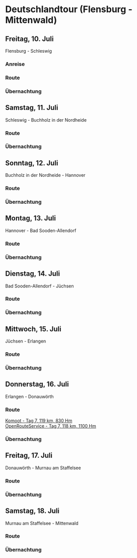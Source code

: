 # Deutschlandtour (Flensburg - Mittenwald)

## Freitag, 10. Juli

Flensburg - Schleswig

### Anreise

### Route

### Übernachtung

## Samstag, 11. Juli

Schleswig - Buchholz in der Nordheide

### Route

### Übernachtung

## Sonntag, 12. Juli

Buchholz in der Nordheide - Hannover

### Route

### Übernachtung

## Montag, 13. Juli

Hannover - Bad Sooden-Allendorf

### Route

### Übernachtung

## Dienstag, 14. Juli

Bad Sooden-Allendorf - Jüchsen

### Route

### Übernachtung

## Mittwoch, 15. Juli

Jüchsen - Erlangen

### Route

### Übernachtung

## Donnerstag, 16. Juli

Erlangen - Donauwörth

### Route

[Komoot - Tag 7, 119 km, 830 Hm](https://www.komoot.de/plan/tour/d09AvR_fgCoINc=FyoABJ5IN3P-ZB2c0dYy4Oa4cx2O_35QDtqJ3SCA/@48.7693148,10.9368896,11z)  
[OpenRouteService - Tag 7, 118 km, 1100 Hm](https://bit.ly/2SXh6AM)

### Übernachtung

## Freitag, 17. Juli

Donauwörth - Murnau am Staffelsee

### Route

### Übernachtung

## Samstag, 18. Juli

Murnau am Staffelsee - Mittenwald

### Route

### Übernachtung

